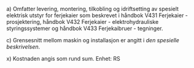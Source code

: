 a) Omfatter levering, montering, tilkobling og idriftsetting av spesielt elektrisk utstyr for ferjekaier som beskrevet i håndbok V431 Ferjekaier - prosjektering, håndbok V432 Ferjekaier - elektrohydrauliske styringssystemer og håndbok V433 Ferjekaibruer - tegninger.

c) Grensesnitt mellom maskin og installasjon er angitt i *den spesielle beskrivelsen*.

x) Kostnaden angis som rund sum. Enhet: RS

